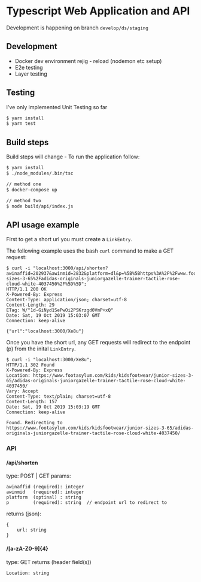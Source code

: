 # Typescript Web Application and API

Development is happening on branch `develop/ds/staging`

## Development
- Docker dev environment rejig - reload (nodemon etc setup)
- E2e testing
- Layer testing

## Testing
I've only implemented Unit Testing so far

```bash
$ yarn install
$ yarn test
```

## Build steps
Build steps will change - To run the application follow:

```bash
$ yarn install
$ ./node_modules/.bin/tsc

// method one
$ docker-compose up

// method two
$ node build/api/index.js
```

## API usage example

First to get a short url you must create a `LinkEntry`.

The following example uses the bash `curl` command to make a GET request:
```console
$ curl -i "localhost:3000/api/shorten?awinaffid=202937&awinmid=2832&platform=dl&p=%5B%5Bhttps%3A%2F%2Fwww.footasylum.com%2Fkids%2Fkidsfootwear%2Fjunior-sizes-3-65%2Fadidas-originals-juniorgazelle-trainer-tactile-rose-cloud-white-4037450%2F%5D%5D";
HTTP/1.1 200 OK
X-Powered-By: Express
Content-Type: application/json; charset=utf-8
Content-Length: 29
ETag: W/"1d-GiNyd1SePwOi2PSKrzgd0VmP+xQ"
Date: Sat, 19 Oct 2019 15:03:07 GMT
Connection: keep-alive

{"url":"localhost:3000/Xe8u"}
```

Once you have the short url, any GET requests will redirect to the endpoint (p) from the inital `LinkEntry`. 

```console
$ curl -i "localhost:3000/Xe8u";
HTTP/1.1 302 Found
X-Powered-By: Express
Location: https://www.footasylum.com/kids/kidsfootwear/junior-sizes-3-65/adidas-originals-juniorgazelle-trainer-tactile-rose-cloud-white-4037450/
Vary: Accept
Content-Type: text/plain; charset=utf-8
Content-Length: 157
Date: Sat, 19 Oct 2019 15:03:19 GMT
Connection: keep-alive

Found. Redirecting to https://www.footasylum.com/kids/kidsfootwear/junior-sizes-3-65/adidas-originals-juniorgazelle-trainer-tactile-rose-cloud-white-4037450/
```

### API

#### /api/shorten
type: POST | GET
params: 
```
awinaffid (required): integer
awinmid   (required): integer
platform  (optinal) : string
p         (required): string  // endpoint url to redirect to
```
returns (json):
```
{
    url: string
}

```
#### /[a-zA-Z0-9]{4}
type: GET
returns (header field(s))
```
Location: string
```
